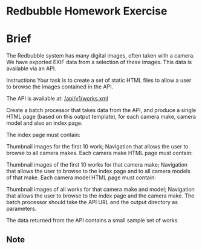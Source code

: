 # Redbubble Homework Exercise

# Brief
The Redbubble system has many digital images, often taken with a camera. We have exported EXIF data from a selection of these images. This data is available via an API.

Instructions
Your task is to create a set of static HTML files to allow a user to browse the images contained in the API.

The API is available at: [/api/v1/works.xml](/api/v1/works.xml)

Create a batch processor that takes data from the API, and produce a single HTML page (based on this output template), for each camera make, camera model and also an index page.

The index page must contain:

Thumbnail images for the first 10 work;
Navigation that allows the user to browse to all camera makes.
Each camera make HTML page must contain:

Thumbnail images of the first 10 works for that camera make;
Navigation that allows the user to browse to the index page and to all camera models of that make.
Each camera model HTML page must contain:

Thumbnail images of all works for that camera make and model;
Navigation that allows the user to browse to the index page and the camera make.
The batch processor should take the API URL and the output directory as parameters.

The data returned from the API contains a small sample set of works.

## Note

